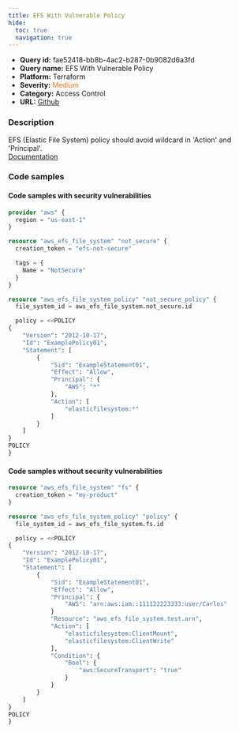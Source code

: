 ```yaml
---
title: EFS With Vulnerable Policy
hide:
  toc: true
  navigation: true
---
```


<style>
  .highlight .hll {
    background-color: #ff171742;
  }
  .md-content {
    max-width: 1100px;
    margin: 0 auto;
  }
</style>

-   **Query id:** fae52418-bb8b-4ac2-b287-0b9082d6a3fd
-   **Query name:** EFS With Vulnerable Policy
-   **Platform:** Terraform
-   **Severity:** <span style="color:#ff7213">Medium</span>
-   **Category:** Access Control
-   **URL:** [Github](https://github.com/Checkmarx/kics/tree/master/assets/queries/terraform/aws/efs_with_vulnerable_policy)

### Description
EFS (Elastic File System) policy should avoid wildcard in 'Action' and 'Principal'.<br>
[Documentation](https://registry.terraform.io/providers/hashicorp/aws/latest/docs/resources/efs_file_system_policy#policy)

### Code samples
#### Code samples with security vulnerabilities
```tf title="Positive test num. 1 - tf file" hl_lines="16"
provider "aws" {
  region = "us-east-1"
}

resource "aws_efs_file_system" "not_secure" {
  creation_token = "efs-not-secure"

  tags = {
    Name = "NotSecure"
  }
}

resource "aws_efs_file_system_policy" "not_secure_policy" {
  file_system_id = aws_efs_file_system.not_secure.id

  policy = <<POLICY
{
    "Version": "2012-10-17",
    "Id": "ExamplePolicy01",
    "Statement": [
        {
            "Sid": "ExampleStatement01",
            "Effect": "Allow",
            "Principal": {
                "AWS": "*"
            },
            "Action": [
                "elasticfilesystem:*"
            ]
        }
    ]
}
POLICY
}

```


#### Code samples without security vulnerabilities
```tf title="Negative test num. 1 - tf file"
resource "aws_efs_file_system" "fs" {
  creation_token = "my-product"
}

resource "aws_efs_file_system_policy" "policy" {
  file_system_id = aws_efs_file_system.fs.id

  policy = <<POLICY
{
    "Version": "2012-10-17",
    "Id": "ExamplePolicy01",
    "Statement": [
        {
            "Sid": "ExampleStatement01",
            "Effect": "Allow",
            "Principal": {
                "AWS": "arn:aws:iam::111122223333:user/Carlos"
            }
            "Resource": "aws_efs_file_system.test.arn",
            "Action": [
                "elasticfilesystem:ClientMount",
                "elasticfilesystem:ClientWrite"
            ],
            "Condition": {
                "Bool": {
                    "aws:SecureTransport": "true"
                }
            }
        }
    ]
}
POLICY
}

```
